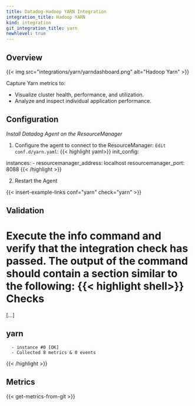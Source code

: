 ```yaml
---
title: Datadog-Hadoop YARN Integration
integration_title: Hadoop YARN
kind: integration
git_integration_title: yarn
newhlevel: true
---
```

## Overview

{{< img src="integrations/yarn/yarndashboard.png" alt="Hadoop Yarn" >}}

Capture Yarn metrics to:

* Visualize cluster health, performance, and utilization.
* Analyze and inspect individual application performance.

## Configuration

*Install Datadog Agent on the ResourceManager*

1.  Configure the agent to connect to the ResourceManager: `Edit conf.d/yarn.yaml`:
{{< highlight yaml>}}
init_config:

instances:
    -   resourcemanager_address: localhost
        resourcemanager_port: 8088
{{< /highlight >}}

2.  Restart the Agent

{{< insert-example-links conf="yarn" check="yarn" >}}


## Validation

Execute the info command and verify that the integration check has passed. The output of the command should contain a section similar to the following:
{{< highlight shell>}}
Checks
======

  [...]

  yarn
  ----
      - instance #0 [OK]
      - Collected 8 metrics & 0 events
{{< /highlight >}}

## Metrics

{{< get-metrics-from-git >}}



